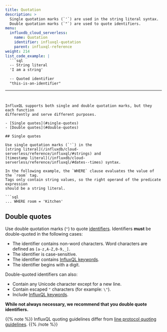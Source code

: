 ```yaml
---
title: Quotation
description: >
  Single quotation marks (`'`) are used in the string literal syntax.
  Double quotation marks (`"`) are used to quote identifiers.
menu:
  influxdb_cloud_serverless:
    name: Quotation
    identifier: influxql-quotation
    parent: influxql-reference
weight: 214
list_code_example: |
  ```sql
  -- String literal
  'I am a string'

  -- Quoted identifier
  "this-is-an-identifier"
  ```
---
```


InfluxQL supports both single and double quotation marks, but they each function
differently and serve different purposes.

- [Single quotes](#single-quotes)
- [Double quotes](#double-quotes)

## Single quotes

Use single quotation marks (`'`) in the
[string literal](/influxdb/cloud-serverless/reference/influxql/#strings) and
[timestamp literal](/influxdb/cloud-serverless/reference/influxql/#dates--times) syntax.

In the following example, the `WHERE` clause evaluates the value of the `room` tag.
Tags only contain string values, so the right operand of the predicate expression
should be a string literal.

```sql
... WHERE room = 'Kitchen'
```

## Double quotes

Use double quotation marks (`"`) to quote [identifiers](/influxdb/cloud-serverless/reference/influxql/#identifiers).
Identifiers **must** be double-quoted in the following cases:

- The identifier contains non-word characters.
  Word characters are defined as `[a-z,A-Z,0-9,_]`.
- The identifier is case-sensitive.
- The identifier contains [InfluxQL keywords](/influxdb/cloud-serverless/reference/influxql/#keywords).
- The identifier begins with a digit.

Double-quoted identifiers can also:

- Contain any Unicode character except for a new line.
- Contain escaped `"` characters (for example: `\"`).
- Include [InfluxQL keywords](/influxdb/cloud-serverless/reference/influxql/#keywords).

**While not always necessary, we recommend that you double quote identifiers.**

{{% note %}}
InfluxQL quoting guidelines differ from
[line protocol quoting guidelines](/influxdb/cloud-serverless/reference/syntax/line-protocol/#quotes).
{{% /note %}}